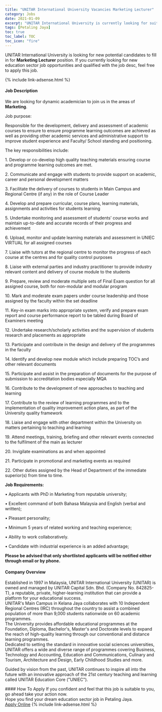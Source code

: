 ```yaml
---
title: "UNITAR International University Vacancies Marketing Lecturer" 
category: Jobs 
date: 2021-01-09 
excerpt: "UNITAR International University is currently looking for suitable person to fill in the Marketing Lecturer which positioned at Petaling Jaya" 
tags: [Petaling Jaya] 
toc: true 
toc_label: TOC 
toc_icon: "fire" 
--- 
```


<p>UNITAR International University is looking for new potential candidates to fill in for <b>Marketing Lecturer</b> position. If you currently looking for new education sector job opportunities and qualified with the job desc, feel free to apply this job.
</p>{% include link-adsense.html %} 
 <div><div><h4>Job Description</h4></div><div><div><span><div><p>We are looking for dynamic academician to join us in the areas of <strong>Marketing</strong>.</p><p>Job purpose:</p><p>Responsible for the development, delivery and assessment of academic courses to ensure to ensure programme learning outcomes are achieved as well as providing other academic services and administrative support to improve student experience and Faculty/ School standing and positioning.</p><p>The key responsibilities include:</p><p>1.	Develop or co-develop high quality teaching materials ensuring course and programme learning outcomes are met.</p><p>2.	Communicate and engage with students to provide support on academic, career and personal development matters</p><p>3.	Facilitate the delivery of courses to students in Main Campus and Regional Centre (if any) in the role of Course Leader</p><p>4.	Develop and prepare curricular, course plans, learning materials, assignments and activities for students learning</p><p>5.	Undertake monitoring and assessment of students&#8217; course works and maintain up-to-date and accurate records of their progress and achievement</p><p>6.	Upload, monitor and update learning materials and assessment in UNIEC VIRTUAL for all assigned courses</p><p>7.	Liaise with tutors at the regional centre to monitor the progress of each course at the centres and for quality control purposes</p><p>8.	Liaise with external parties and industry practitioner to provide industry relevant content and delivery of course module to the students</p><p>9.	Prepare, review and moderate multiple sets of Final Exam question for all assigned course, both for non-modular and modular program</p><p>10.	Mark and moderate exam papers under course leadership and those assigned by the faculty within the set deadline</p><p>11.	Key-in exam marks into appropriate system, verify and prepare exam report and course performance report to be tabled during Board of Examiners meeting</p><p>12.	Undertake research/scholarly activities and the supervision of students research and placements as appropriate</p><p>13.	Participate and contribute in the design and delivery of the programmes in the faculty</p><p>14.	Identify and develop new module which include preparing TOC&#8217;s and other relevant documents</p><p>15.	Participate and assist in the preparation of documents for the purpose of submission to accreditation bodies especially MQA</p><p>16.	Contribute to the development of new approaches to teaching and learning</p><p>17.	Contribute to the review of learning programmes and to the implementation of quality improvement action plans, as part of the University quality framework</p><p>18.	Liaise and engage with other department within the University on matters pertaining to teaching and learning</p><p>19.	Attend meetings, training, briefing and other relevant events connected to the fulfilment of the main as lecturer</p><p>20.	Invigilate examinations as and when appointed</p><p>21.	Participate in promotional and marketing events as required</p><p>22.	Other duties assigned by the Head of Department of the immediate superior(s) from time to time.</p><p><strong>Job Requirements:</strong></p><p>&#8226; Applicants with PhD in Marketing from reputable university;</p><p>&#8226; Excellent command of both Bahasa Malaysia and English (verbal and written);</p><p>&#8226; Pleasant personality;</p><p>&#8226; Minimum 5 years of related working and teaching experience;</p><p>&#8226; Ability to work collaboratively.</p><p>&#8226; Candidate with industrial experience is an added advantage;</p><p><strong>Please be advised that only shortlisted applicants will be notified either through email or by phone.</strong></p></div></span></div></div></div> 
<div><div><h4>Company Overview</h4></div><div><div><span><div><div>
<div>
<div>Established in 1997 in Malaysia, UNITAR International University (UNITAR) is owned and managed by UNITAR Capital Sdn. Bhd. (Company No. 842825-T), a reputable, private, higher-learning institution that can provide a platform for your educational success.</div>
<div>UNITAR's Main Campus in Kelana Jaya collaborates with 10 Independent Regional Centres (IRC) throughout the country to assist a combined population of more than 9,000 students nationwide on 60 academic programmes.</div>
<div>The University provides affordable educational programmes at the Foundation, Diploma, Bachelor's, Master's and Doctorate levels to expand the reach of high-quality learning through our conventional and distance learning programmes.</div>
<div>Dedicated to setting the standard in innovative social sciences universities, UNITAR offers a wide and diverse range of programmes covering Business, Technology and Accounting, Education and Communications, Culinary and Tourism, Architecture and Design, Early Childhood Studies and more.</div>


Guided by vision from the past, UNITAR continues to inspire all into the future with an innovative approach of the 21st century teaching and learning called UNITAR Education Core ("UNIEC").</div>
</div></div></span></div></div></div> 
#### How To Apply 
If you confident and feel that this job is suitable to you, go ahead take your action now. <br/> 
Hope you find your dream education sector job in Petaling Jaya. <br/> 
<a href="https://www.jobstreet.com.my/en/job/marketing-lecturer-4459752?jobId=jobstreet-my-job-4459752&sectionRank=7&token=0~7b60a29f-16fd-4139-bdd5-52a9b101e9a8&fr=SRP%20View%20In%20New%20Ta" class="btn btn--info" target="_blank" rel="nofollow noopenner">Apply Online</a> 
{% include link-adsense.html %} 